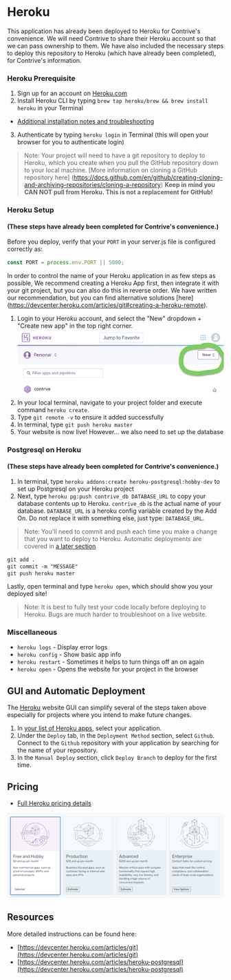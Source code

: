 # Heroku

This application has already been deployed to Heroku for Contrive's convenience.  We will need Contrive to share their Heroku account so that we can pass ownership to them.  We have also included the necessary steps to deploy this repository to Heroku (which have already been completed), for Contrive's information.


### Heroku Prerequisite

1. Sign up for an account on [Heroku.com](https://www.heroku.com/)
2. Install Heroku CLI by typing `brew tap heroku/brew && brew install heroku` in your Terminal
  - [Additional installation notes and troubleshooting](https://devcenter.heroku.com/articles/heroku-cli#download-and-install)
3. Authenticate by typing `heroku login` in Terminal (this will open your browser for you to authenticate login)

> Note: Your project will need to have a git repository to deploy to Heroku, which you create when you pull the GitHub repository down to your local machine. [More information on cloning a GitHub repository here] (https://docs.github.com/en/github/creating-cloning-and-archiving-repositories/cloning-a-repository)
**Keep in mind you CAN NOT pull from Heroku. This is not a replacement for GitHub!**


### Heroku Setup
#### (These steps have already been completed for Contrive's convenience.)

Before you deploy, verify that your `PORT` in your server.js file is configured correctly as:

```JavaScript
const PORT = process.env.PORT || 5000;
```

In order to control the name of your Heroku application in as few steps as possible, We recommend creating a Heroku App first, then integrate it with your git project, but you can also do this in reverse order.  We have written our recommendation, but you can find alternative solutions [here] (https://devcenter.heroku.com/articles/git#creating-a-heroku-remote). 

1. Login to your Heroku account, and select the "New" dropdown + "Create new app" in the top right corner. ![Select "New" to create new app](./ReadMeImgs/herokuAddNew.png)
2. In your local terminal, navigate to your project folder and execute command `heroku create`.
3. Type `git remote -v` to ensure it added successfully
4. In terminal, type `git push heroku master`
5. Your website is now live! However... we also need to set up the database


### Postgresql on Heroku
#### (These steps have already been completed for Contrive's convenience.)

1. In terminal, type `heroku addons:create heroku-postgresql:hobby-dev` to set up Postgresql on your Heroku project
2. Next, type `heroku pg:push contrive_db DATABASE_URL` to copy your database contents up to Heroku. `contrive_db` is the actual name of your database. `DATABASE_URL` is a heroku config variable created by the Add On. Do not replace it with something else, just type: `DATABASE_URL`. 

> Note: You'll need to commit and push each time you make a change that you want to deploy to Heroku. Automatic deployments are covered in [a later section](#gui-and-automatic-deployment) 

```
git add .
git commit -m "MESSAGE"
git push heroku master
```

Lastly, open terminal and type `heroku open`, which should show you your deployed site!

> Note: It is best to fully test your code locally before deploying to Heroku. Bugs are much harder to troubleshoot on a live website.


### Miscellaneous

- `heroku logs` - Display error logs
- `heroku config` - Show basic app info
- `heroku restart` - Sometimes it helps to turn things off an on again
- `heroku open` - Opens the website for your project in the browser


## GUI and Automatic Deployment

The [Heroku](https://www.heroku.com/) website GUI can simplify several of the steps taken above especially for projects where you intend to make future changes.

1. In [your list of Heroku apps](https://dashboard.heroku.com/apps), select your application.
2. Under the `Deploy` tab, in the `Deployment Method` section, select `Github`. Connect to the `Github` repository with your application by searching for the name of your repository.
3. In the `Manual Deploy` section, click `Deploy Branch` to deploy for the first time.


## Pricing
- [Full Heroku pricing details](https://www.heroku.com/pricing)

![Select "New" to create new app](./ReadMeImgs/herokuPricing.png)


## Resources

More detailed instructions can be found here: 

- [https://devcenter.heroku.com/articles/git](https://devcenter.heroku.com/articles/git)
- [https://devcenter.heroku.com/articles/heroku-postgresql](https://devcenter.heroku.com/articles/heroku-postgresql)
